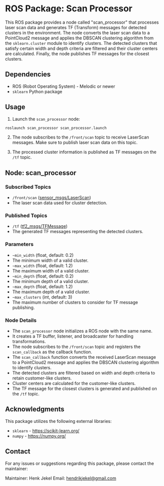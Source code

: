 # ROS Package: Scan Processor

This ROS package provides a node called "scan_processor" that processes laser scan data and generates TF (Transform) messages for detected clusters in the environment. The node converts the laser scan data to a PointCloud2 message and applies the DBSCAN clustering algorithm from the `sklearn.cluster` module to identify clusters. The detected clusters that satisfy certain width and depth criteria are filtered and their cluster centers are calculated. Finally, the node publishes TF messages for the closest clusters.

## Dependencies

- ROS (Robot Operating System) - Melodic or newer
- `sklearn` Python package

## Usage

1. Launch the `scan_processor` node:
```bash
roslaunch scan_processor scan_processor.launch
```

2. The node subscribes to the `/front/scan` topic to receive LaserScan messages. Make sure to publish laser scan data on this topic.

3. The processed cluster information is published as TF messages on the `/tf` topic.

## Node: scan_processor

### Subscribed Topics

- `/front/scan` ([sensor_msgs/LaserScan](http://docs.ros.org/api/sensor_msgs/html/msg/LaserScan.html))
- The laser scan data used for cluster detection.

### Published Topics

- `/tf` ([tf2_msgs/TFMessage](http://docs.ros.org/api/tf2_msgs/html/msg/TFMessage.html))
- The generated TF messages representing the detected clusters.

### Parameters

- `~min_width` (float, default: 0.2)
- The minimum width of a valid cluster.
- `~max_width` (float, default: 1.2)
- The maximum width of a valid cluster.
- `~min_depth` (float, default: 0.2)
- The minimum depth of a valid cluster.
- `~max_depth` (float, default: 1.2)
- The maximum depth of a valid cluster.
- `~max_clusters` (int, default: 3)
- The maximum number of clusters to consider for TF message publishing.

### Node Details

- The `scan_processor` node initializes a ROS node with the same name.
- It creates a TF buffer, listener, and broadcaster for handling transformations.
- The node subscribes to the `/front/scan` topic and registers the `scan_callback` as the callback function.
- The `scan_callback` function converts the received LaserScan message to a PointCloud2 message and applies the DBSCAN clustering algorithm to identify clusters.
- The detected clusters are filtered based on width and depth criteria to retain customer-like clusters.
- Cluster centers are calculated for the customer-like clusters.
- The TF message for the closest clusters is generated and published on the `/tf` topic.

## Acknowledgments

This package utilizes the following external libraries:

- `sklearn` - https://scikit-learn.org/
- `numpy` - https://numpy.org/

## Contact

For any issues or suggestions regarding this package, please contact the maintainer:

Maintainer: Henk Jekel
Email: hendrikjekel@gmail.com
